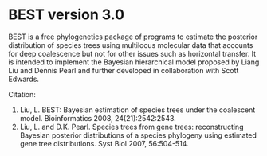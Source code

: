 # BEST version 3.0
BEST is a free phylogenetics package of programs to estimate the posterior distribution of species trees using multilocus molecular data that accounts for deep coalescence but not for other issues such as horizontal transfer. It is intended to implement the Bayesian hierarchical model proposed by Liang Liu and Dennis Pearl and further developed in collaboration with Scott Edwards.


Citation:
1. Liu, L. BEST: Bayesian estimation of species trees under the coalescent model. Bioinformatics 2008, 24(21):2542:2543.
2. Liu, L. and D.K. Pearl. Species trees from gene trees: reconstructing Bayesian posterior distributions of a species phylogeny using estimated gene tree distributions. Syst Biol 2007, 56:504-514.
